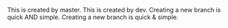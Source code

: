 This is created by master.
This is created by dev.
Creating a new branch is quick AND simple.
Creating a new branch is quick & simple.
